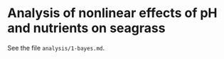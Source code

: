 # Analysis of nonlinear effects of pH and nutrients on seagrass

See the file `analysis/1-bayes.md`.